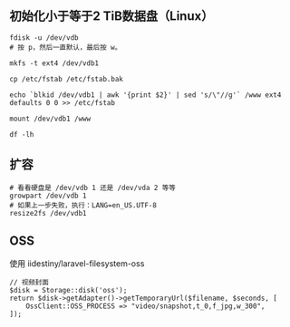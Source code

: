 ## 初始化小于等于2 TiB数据盘（Linux）

```
fdisk -u /dev/vdb
# 按 p，然后一直默认，最后按 w。

mkfs -t ext4 /dev/vdb1

cp /etc/fstab /etc/fstab.bak

echo `blkid /dev/vdb1 | awk '{print $2}' | sed 's/\"//g'` /www ext4 defaults 0 0 >> /etc/fstab

mount /dev/vdb1 /www

df -lh
```

## 扩容

```shell
# 看看硬盘是 /dev/vdb 1 还是 /dev/vda 2 等等
growpart /dev/vdb 1
# 如果上一步失败，执行：LANG=en_US.UTF-8
resize2fs /dev/vdb1
```


## OSS

使用 iidestiny/laravel-filesystem-oss

```
// 视频封面
$disk = Storage::disk('oss');
return $disk->getAdapter()->getTemporaryUrl($filename, $seconds, [
    OssClient::OSS_PROCESS => "video/snapshot,t_0,f_jpg,w_300",
]);
```
